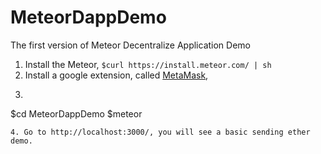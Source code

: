 # MeteorDappDemo
The first version of Meteor Decentralize Application Demo

1. Install the Meteor, ```$curl https://install.meteor.com/ | sh```
2. Install a google extension, called <a href="https://chrome.google.com/webstore/detail/metamask/nkbihfbeogaeaoehlefnkodbefgpgknn?utm_source=chrome-app-launcher-info-dialog">MetaMask</a>,
3. ```
$cd MeteorDappDemo
$meteor
```
4. Go to http://localhost:3000/, you will see a basic sending ether demo.
